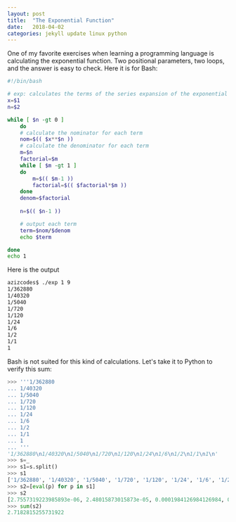 ```yaml
---
layout: post
title:  "The Exponential Function"
date:   2018-04-02
categories: jekyll update linux python
---
```

One of my favorite exercises when learning a programming language is calculating the exponential function. Two positional parameters, two loops, and the answer is easy to check. Here it is for Bash:

``` bash
#!/bin/bash

# exp: calculates the terms of the series expansion of the exponential function
x=$1
n=$2

while [ $n -gt 0 ]
	do
	# calculate the nominator for each term
	nom=$(( $x**$n )) 
	# calculate the denominator for each term
	m=$n
	factorial=$m
	while [ $m -gt 1 ] 
	do
		m=$(( $m-1 ))
		factorial=$(( $factorial*$m ))
	done
	denom=$factorial
	
	n=$(( $n-1 ))

	# output each term
	term=$nom/$denom
	echo $term

done
echo 1
```

Here is the output

``` bash
azizcodes$ ./exp 1 9
1/362880
1/40320
1/5040
1/720
1/120
1/24
1/6
1/2
1/1
1
```

Bash is not suited for this kind of calculations. Let's take it to Python to verify this sum:

``` python
>>> '''1/362880
... 1/40320
... 1/5040
... 1/720
... 1/120
... 1/24
... 1/6
... 1/2
... 1/1
... 1
... '''
'1/362880\n1/40320\n1/5040\n1/720\n1/120\n1/24\n1/6\n1/2\n1/1\n1\n'
>>> s=_
>>> s1=s.split()
>>> s1
['1/362880', '1/40320', '1/5040', '1/720', '1/120', '1/24', '1/6', '1/2', '1/1', '1']
>>> s2=[eval(p) for p in s1]
>>> s2
[2.7557319223985893e-06, 2.48015873015873e-05, 0.0001984126984126984, 0.001388888888888889, 0.008333333333333333, 0.041666666666666664, 0.16666666666666666, 0.5, 1.0, 1]
>>> sum(s2)
2.7182815255731922
```
